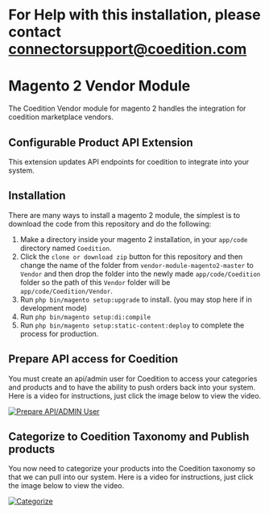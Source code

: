 # For Help with this installation, please contact connectorsupport@coedition.com
# Magento 2 Vendor Module

The Coedition Vendor module for magento 2 handles the integration for coedition marketplace vendors.

## Configurable Product API Extension

This extension updates API endpoints for coedition to integrate into your system.

## Installation

There are many ways to install a magento 2 module, the simplest is to download the code from this repository and do the following:

1. Make a directory inside your magento 2 installation, in your `app/code` directory named `Coedition`.
2. Click the `clone or download zip` button for this repository and then change the name of the folder from `vendor-module-magento2-master` to `Vendor` and then drop the folder into the newly made `app/code/Coedition` folder so the path of this `Vendor` folder will be `app/code/Coedition/Vendor`.
3. Run `php bin/magento setup:upgrade` to install. (you may stop here if in development mode)
4. Run `php bin/magento setup:di:compile`
5. Run `php bin/magento setup:static-content:deploy` to complete the process for production.

## Prepare API access for Coedition

You must create an api/admin user for Coedition to access your categories and products and to have the ability to push orders back into your system. Here is a video for instructions, just click the image below to view the video.

[![Prepare API/ADMIN User](https://content.screencast.com/users/ragboy/folders/Snagit/media/c6e04ebf-32bf-4c17-9d37-bb11bf67a94c/FirstFrame.jpg)](https://www.screencast.com/t/cLhyVaeuv)

## Categorize to Coedition Taxonomy and Publish products

You now need to categorize your products into the Coedition taxonomy so that we can pull into our system. Here is a video for instructions, just click the image below to view the video.

[![Categorize](https://content.screencast.com/users/ragboy/folders/Snagit/media/e9a6d7b5-4699-44da-878a-09cc848c586e/FirstFrame.jpg)](https://www.screencast.com/t/tWUDq7lQ)
